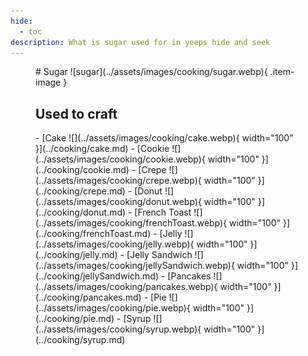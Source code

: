 ```yaml
---
hide:
  - toc
description: What is sugar used for in yeeps hide and seek
---
```

<figure markdown="1">
# Sugar
![sugar](../assets/images/cooking/sugar.webp){ .item-image }

## Used to craft

<div class="grid cards" markdown>
- [Cake ![](../assets/images/cooking/cake.webp){ width="100" }](../cooking/cake.md)
- [Cookie ![](../assets/images/cooking/cookie.webp){ width="100" }](../cooking/cookie.md)
- [Crepe ![](../assets/images/cooking/crepe.webp){ width="100" }](../cooking/crepe.md)
- [Donut ![](../assets/images/cooking/donut.webp){ width="100" }](../cooking/donut.md)
- [French Toast ![](../assets/images/cooking/frenchToast.webp){ width="100" }](../cooking/frenchToast.md)
- [Jelly ![](../assets/images/cooking/jelly.webp){ width="100" }](../cooking/jelly.md)
- [Jelly Sandwich ![](../assets/images/cooking/jellySandwich.webp){ width="100" }](../cooking/jellySandwich.md)
- [Pancakes ![](../assets/images/cooking/pancakes.webp){ width="100" }](../cooking/pancakes.md)
- [Pie ![](../assets/images/cooking/pie.webp){ width="100" }](../cooking/pie.md)
- [Syrup ![](../assets/images/cooking/syrup.webp){ width="100" }](../cooking/syrup.md)
</div>

</figure>
